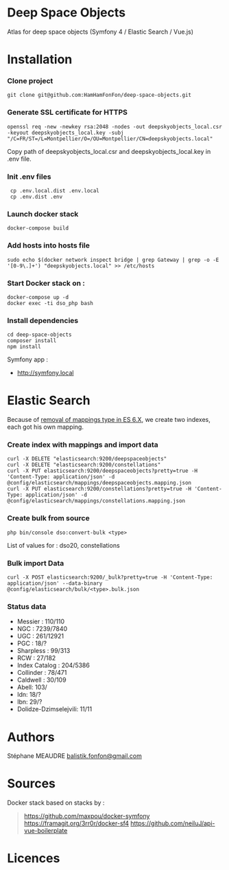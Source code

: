 # Deep Space Objects
Atlas for deep space objects (Symfony 4 / Elastic Search / Vue.js)

Installation
==
### Clone project
`git clone git@github.com:HamHamFonFon/deep-space-objects.git` 
 
### Generate SSL certificate for HTTPS
```
openssl req -new -newkey rsa:2048 -nodes -out deepskyobjects_local.csr -keyout deepskyobjects_local.key -subj "/C=FR/ST=/L=Montpellier/O=/OU=Montpellier/CN=deepskyobjects.local"
``` 
Copy path of deepskyobjects_local.csr and deepskyobjects_local.key in .env file.

### Init .env files
```
 cp .env.local.dist .env.local
 cp .env.dist .env
``` 
 
### Launch docker stack
 ```
 docker-compose build
 ```

### Add hosts into hosts file
 `sudo echo $(docker network inspect bridge | grep Gateway | grep -o -E '[0-9\.]+') "deepskyobjects.local" >> /etc/hosts`


### Start Docker stack on :

```
docker-compose up -d
docker exec -ti dso_php bash
```

### Install dependencies

```
cd deep-space-objects
composer install
npm install
``` 

Symfony app :
 - http://symfony.local


Elastic Search
==

Because of [removal of mappings type in ES 6.X](https://www.elastic.co/guide/en/elasticsearch/reference/6.5/removal-of-types.html), we create two indexes, each got his own mapping. 

### Create index with mappings and import data
```
curl -X DELETE "elasticsearch:9200/deepspaceobjects"
curl -X DELETE "elasticsearch:9200/constellations"
curl -X PUT elasticsearch:9200/deepspaceobjects?pretty=true -H 'Content-Type: application/json' -d @config/elasticsearch/mappings/deepspaceobjects.mapping.json
curl -X PUT elasticsearch:9200/constellations?pretty=true -H 'Content-Type: application/json' -d @config/elasticsearch/mappings/constellations.mapping.json
```

### Create bulk from source
```
php bin/console dso:convert-bulk <type>
```
List of values for <type> : dso20, constellations

### Bulk import Data
```
curl -X POST elasticsearch:9200/_bulk?pretty=true -H 'Content-Type: application/json' --data-binary @config/elasticsearch/bulk/<type>.bulk.json
```

### Status data
- Messier : 110/110
- NGC : 7239/7840
- UGC : 261/12921
- PGC : 18/? 
- Sharpless : 99/313
- RCW : 27/182
- Index Catalog : 204/5386
- Collinder : 78/471
- Caldwell : 30/109
- Abell: 103/
- ldn: 18/?
- lbn: 29/?
- Dolidze-Dzimselejvili: 11/11

Authors
==
 Stéphane MEAUDRE <balistik.fonfon@gmail.com>

Sources
=======
Docker stack based on stacks by :
> https://github.com/maxpou/docker-symfony
> https://framagit.org/3rr0r/docker-sf4
> https://github.com/neiluJ/api-vue-boilerplate

Licences
==
